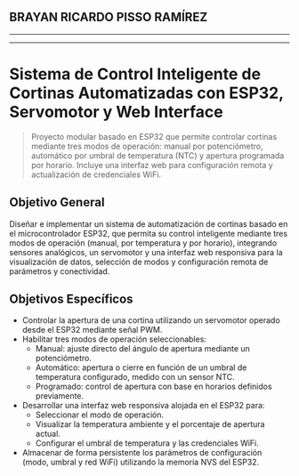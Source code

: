 **BRAYAN RICARDO PISSO RAMÍREZ**
---

---
---

# Sistema de Control Inteligente de Cortinas Automatizadas con ESP32, Servomotor y Web Interface

> Proyecto modular basado en ESP32 que permite controlar cortinas mediante tres modos de operación: manual por potenciómetro, automático por umbral de temperatura (NTC) y apertura programada por horario. Incluye una interfaz web para configuración remota y actualización de credenciales WiFi.

## Objetivo General

Diseñar e implementar un sistema de automatización de cortinas basado en el microcontrolador ESP32, que permita su control inteligente mediante tres modos de operación (manual, por temperatura y por horario), integrando sensores analógicos, un servomotor y una interfaz web responsiva para la visualización de datos, selección de modos y configuración remota de parámetros y conectividad.

## Objetivos Específicos

- Controlar la apertura de una cortina utilizando un servomotor operado desde el ESP32 mediante señal PWM.
- Habilitar tres modos de operación seleccionables:
  - Manual: ajuste directo del ángulo de apertura mediante un potenciómetro.
  - Automático: apertura o cierre en función de un umbral de temperatura configurado, medido con un sensor NTC.
  - Programado: control de apertura con base en horarios definidos previamente.
- Desarrollar una interfaz web responsiva alojada en el ESP32 para:
  - Seleccionar el modo de operación.
  - Visualizar la temperatura ambiente y el porcentaje de apertura actual.
  - Configurar el umbral de temperatura y las credenciales WiFi.
- Almacenar de forma persistente los parámetros de configuración (modo, umbral y red WiFi) utilizando la memoria NVS del ESP32.
